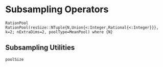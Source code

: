 # Subsampling Operators

```@docs
RationPool
RationPool(resSize::NTuple{N,Union{<:Integer,Rational{<:Integer}}}, k=2; nExtraDims=2, poolType=MeanPool) where {N}
```

## Subsampling Utilities

```@docs
poolSize
```
